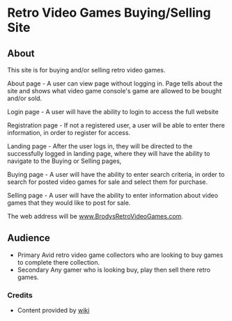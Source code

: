 # Retro Video Games Buying/Selling Site

## About

This site is for buying and/or selling retro video games. 

About page - A user can view page without logging in. Page tells about the site and shows what video game console's game are allowed to be bought and/or sold.

Login page - A user will have the ability to login to access the full website

Registration page - If not a registered user, a user will be able to enter there information, in order to register for access.

Landing page - After the user logs in, they will be directed to the successfully logged in landing page, where they will have the ability to navigate to the Buying or Selling pages,

Buying page - A user will have the ability to enter search criteria, in order to search for posted video games for sale and select them for purchase.

Selling page - A user will have the ability to enter information about video games that they would like to post for sale.

The web address will be www.BrodysRetroVideoGames.com.

## Audience
- Primary
Avid retro video game collectors who are looking to buy games to complete there collection. 
- Secondary
Any gamer who is looking buy, play then sell there retro games.  

### Credits
- Content provided by [wiki](http://www.wiki.com)

